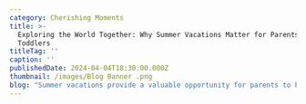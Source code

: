 ```yaml
---
category: Cherishing Moments
title: >-
  Exploring the World Together: Why Summer Vacations Matter for Parents with
  Toddlers
titleTag: ''
caption: ''
publishedDate: 2024-04-04T18:30:00.000Z
thumbnail: /images/Blog Banner .png
blog: "Summer vacations provide a valuable opportunity for parents to bond with their toddlers, create lasting memories and explore the world together. While travelling with young children may seem a little overwhelming, there are a number of benefits of taking a summer vacation as a family.\n\n1\\. Quality Time: Summer vacations offer parents dedicated time to connect with their little ones away from the distractions of everyday life. Whether lounging on a beach, hiking through nature, or exploring a new city, these shared experiences foster stronger parent-child relationships and create special moments that will be cherished for years to come.\n\n2\\. Enriching Experiences: Traveling can provide toddlers with valuable exposure to new environments, cultures, and ways of living. This exposure helps ignite curiosity and broaden their perspective on the world. By visiting museums, historical sites, or engaging in outdoor activities during travel, toddlers can develop a sense of wonder and cultivate a lifelong passion for learning.\n\n3\\. Developmental Benefits: Summer vacations provide children with opportunities for sensory stimulation, motor skill development, and social interaction. From building sandcastles to trying new foods, exploring the world together helps them develop cognitive abilities, improve communication skills, and enhance their creativity.\n\n4\\. Building Resilience: Traveling can present challenges and uncertainties, and navigating these obstacles as a family can help children build resilience, adaptability, and problem-solving skills. Learning to cope with unexpected situations in a supportive environment can empower toddlers to face future challenges confidently.\n\n5\\. Creating Traditions: Summer vacations have the potential to become cherished family traditions that children will look forward to year after year. Whether it's a sunny beach destination, a mountain cabin retreat, or an annual road trip, these shared experiences create a sense of belonging and strengthen family bonds.\n\nIn conclusion, summer vacations play a vital role in the growth and development of little ones, offering parents the chance to create meaningful memories and explore the world together. By dedicating time to family adventures, parents can nurture their relationship with their toddlers, instil a sense of wonder and curiosity, and lay the foundation for a lifetime of shared experiences.\n\nContact Little Elly\_- Phone number - +91 99725 27072 Email -\_[enquiry@littleelly.com](mailto:enquiry@littleelly.com)\_Enroll Now -\_[https://www.littleelly.com/admissions](https://www.littleelly.com/admissions)\n"
---
```


